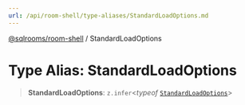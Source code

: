```yaml
---
url: /api/room-shell/type-aliases/StandardLoadOptions.md
---
```

[@sqlrooms/room-shell](../index.md) / StandardLoadOptions

# Type Alias: StandardLoadOptions

> **StandardLoadOptions**: `z.infer`<*typeof* [`StandardLoadOptions`](../variables/StandardLoadOptions.md)>
